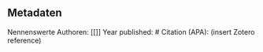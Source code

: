 ## Metadaten

Nennenswerte Authoren: [[]]
Year published: #
Citation (APA): (insert Zotero reference)
